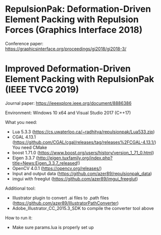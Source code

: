 # RepulsionPak: Deformation-Driven Element Packing with Repulsion Forces (Graphics Interface 2018)

Conference paper: https://graphicsinterface.org/proceedings/gi2018/gi2018-3/

# Improved Deformation-Driven Element Packing with RepulsionPak (IEEE TVCG 2019)

Journal paper: https://ieeexplore.ieee.org/document/8886386

Environment: Windows 10 x64 and Visual Studio 2017 (C++17)

What you need:
* Lua 5.3.3 (https://cs.uwaterloo.ca/~radhitya/repulsionpak/Lua533.zip)
* CGAL 4.13.1 (https://github.com/CGAL/cgal/releases/tag/releases%2FCGAL-4.13.1/) You need CMake
* boost 1.71.0 (https://www.boost.org/users/history/version_1_71_0.html)
* Eigen 3.3.7 (http://eigen.tuxfamily.org/index.php?title=News:Eigen_3.3.7_released!)
* OpenCV 4.0.1 (https://opencv.org/releases/) 
* Input and output data (https://github.com/azer89/repulsionpak_data)
* imgui with freeglut (https://github.com/azer89/imgui_freeglut)



Additional tool:
* Illustrator plugin to convert .ai files to .path files (https://github.com/azer89/IllustratorPathConverter)
* Adobe_Illustrator_CC_2015.3_SDK to compile the converter tool above

How to run it:
* Make sure params.lua is properly set up
